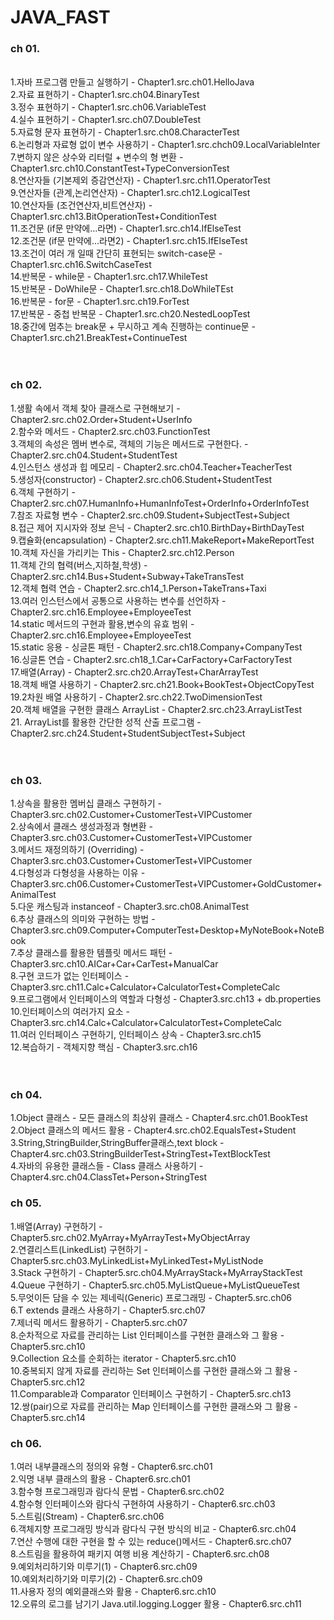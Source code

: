 <h1>JAVA_FAST</h1>

<h3>ch 01.</h3> <br>
  1.자바 프로그램 만들고 실행하기 -  Chapter1.src.ch01.HelloJava<br>
  2.자료 표현하기 - Chapter1.src.ch04.BinaryTest<br>
  3.정수 표현하기 - Chapter1.src.ch06.VariableTest<br>
  4.실수 표현하기 - Chapter1.src.ch07.DoubleTest<br>
  5.자료형 문자 표현하기 - Chapter1.src.ch08.CharacterTest<br>
  6.논리형과 자료형 없이 변수 사용하기 - Chapter1.src.chch09.LocalVariableInter<br>
  7.변하지 않은 상수와 리터럴 + 변수의 형 변환 - Chapter1.src.ch10.ConstantTest+TypeConversionTest<br>
  8.연산자들 (기본제외 증감연산자) - Chapter1.src.ch11.OperatorTest<br>
  9.연산자들 (관계,논리연산자) - Chapter1.src.ch12.LogicalTest<br>
  10.연산자들 (조건연산자,비트연산자) - Chapter1.src.ch13.BitOperationTest+ConditionTest<br>
  11.조건문 (if문 만약에...라면) - Chapter1.src.ch14.IfElseTest<br>
  12.조건문 (if문 만약에...라면2) - Chapter1.src.ch15.IfElseTest<br>
  13.조건이 여러 개 일때 간단히 표현되는 switch-case문 - Chapter1.src.ch16.SwitchCaseTest<br>
  14.반복문 - while문 - Chapter1.src.ch17.WhileTest<br>
  15.반복문 - DoWhile문 - Chapter1.src.ch18.DoWhileTEst<br>
  16.반복문 - for문 - Chapter1.src.ch19.ForTest<br>
  17.반복문 - 중첩 반복문 - Chapter1.src.ch20.NestedLoopTest<br>
  18.중간에 멈추는 break문 + 무시하고 계속 진행하는 continue문 - Chapter1.src.ch21.BreakTest+ContinueTest<br><br><br>

 <h3> ch 02.</h3>
   1.생활 속에서 객체 찾아 클래스로 구현해보기 - Chapter2.src.ch02.Order+Student+UserInfo<br>
   2.함수와 메서드 - Chapter2.src.ch03.FunctionTest<br>
   3.객체의 속성은 멤버 변수로, 객체의 기능은 메서드로 구현한다. - Chapter2.src.ch04.Student+StudentTest<br>
   4.인스턴스 생성과 힙 메모리 - Chapter2.src.ch04.Teacher+TeacherTest<br>
   5.생성자(constructor) - Chapter2.src.ch06.Student+StudentTest<br>
   6.객체 구현하기 - Chapter2.src.ch07.HumanInfo+HumanInfoTest+OrderInfo+OrderInfoTest<br>
   7.참조 자료형 변수 - Chapter2.src.ch09.Student+SubjectTest+Subject<br>
   8.접근 제어 지시자와 정보 은닉 - Chapter2.src.ch10.BirthDay+BirthDayTest<br>
   9.캡슐화(encapsulation) - Chapter2.src.ch11.MakeReport+MakeReportTest<br>
   10.객체 자신을 가리키는 This - Chapter2.src.ch12.Person<br>
   11.객체 간의 협력(버스,지하철,학생) - Chapter2.src.ch14.Bus+Student+Subway+TakeTransTest<br>
   12.객체 협력 연습 - Chapter2.src.ch14_1.Person+TakeTrans+Taxi<br>
   13.여러 인스턴스에서 공통으로 사용하는 변수를 선언하자 - Chapter2.src.ch16.Employee+EmployeeTest<br>
   14.static 메서드의 구현과 활용,변수의 유효 범위 - Chapter2.src.ch16.Employee+EmployeeTest<br>
   15.static 응용 - 싱글톤 패턴 - Chapter2.src.ch18.Company+CompanyTest<br>
   16.싱글톤 연습 - Chapter2.src.ch18_1.Car+CarFactory+CarFactoryTest<br>
   17.배열(Array) - Chapter2.src.ch20.ArrayTest+CharArrayTest<br>
   18.객체 배열 사용하기 - Chapter2.src.ch21.Book+BookTest+ObjectCopyTest<br>
   19.2차원 배열 사용하기 - Chapter2.src.ch22.TwoDimensionTest<br>
   20.객체 배열을 구현한 클래스 ArrayList - Chapter2.src.ch23.ArrayListTest<br>
   21. ArrayList를 활용한 간단한 성적 산출 프로그램 - Chapter2.src.ch24.Student+StudentSubjectTest+Subject<br><br><br>

   <h3> ch 03. </h3>
   1.상속을 활용한 멤버십 클래스 구현하기 - Chapter3.src.ch02.Customer+CustomerTest+VIPCustomer<br>
   2.상속에서 클래스 생성과정과 형변환 - Chapter3.src.ch03.Customer+CustomerTest+VIPCustomer<br>
   3.메서드 재정의하기 (Overriding) - Chapter3.src.ch03.Customer+CustomerTest+VIPCustomer<br>
   4.다형성과 다형성을 사용하는 이유 - Chapter3.src.ch06.Customer+CustomerTest+VIPCustomer+GoldCustomer+AnimalTest<br>
   5.다운 캐스팅과 instanceof - Chapter3.src.ch08.AnimalTest<br>
   6.추상 클래스의 의미와 구현하는 방법 - Chapter3.src.ch09.Computer+ComputerTest+Desktop+MyNoteBook+NoteBook<br>
   7.추상 클래스를 활용한 템플릿 메서드 패턴 - Chapter3.src.ch10.AICar+Car+CarTest+ManualCar<br>
   8.구현 코드가 없는 인터페이스 - Chapter3.src.ch11.Calc+Calculator+CalculatorTest+CompleteCalc<br>
   9.프로그램에서 인터페이스의 역할과 다형성 - Chapter3.src.ch13 + db.properties<br>
   10.인터페이스의 여러가지 요소 - Chapter3.src.ch14.Calc+Calculator+CalculatorTest+CompleteCalc<br>
   11.여러 인터페이스 구현하기, 인터페이스 상속 - Chapter3.src.ch15<br>
   12.복습하기 - 객체지향 핵심 - Chapter3.src.ch16
   <br><br><br>

   <h3> ch 04. </h3>
   1.Object 클래스 - 모든 클래스의 최상위 클래스 - Chapter4.src.ch01.BookTest<br>
   2.Object 클래스의 메서드 활용 - Chapter4.src.ch02.EqualsTest+Student<br>
   3.String,StringBuilder,StringBuffer클래스,text block - Chapter4.src.ch03.StringBuilderTest+StringTest+TextBlockTest<br>
   4.자바의 유용한 클래스들 - Class 클래스 사용하기 - Chapter4.src.ch04.ClassTet+Person+StringTest<br> 

   <h3> ch 05. </h3>
   1.배열(Array) 구현하기 - Chapter5.src.ch02.MyArray+MyArrayTest+MyObjectArray  <br>
   2.연결리스트(LinkedList) 구현하기 - Chapter5.src.ch03.MyLinkedList+MyLinkedTest+MyListNode<br>
   3.Stack 구현하기 - Chapter5.src.ch04.MyArrayStack+MyArrayStackTest<br>
   4.Queue 구현하기 - Chapter5.src.ch05.MyListQueue+MyListQueueTest<br>
   5.무엇이든 담을 수 있는 제네릭(Generic) 프로그래밍 - Chapter5.src.ch06<br>
   6.T extends 클래스 사용하기 - Chapter5.src.ch07<br>
   7.제너릭 메서드 활용하기 - Chapter5.src.ch07<br>
   8.순차적으로 자료를 관리하는 List 인터페이스를 구현한 클래스와 그 활용 - Chapter5.src.ch10<br>
   9.Collection 요소를 순회하는 iterator - Chapter5.src.ch10<br>
   10.중복되지 않게 자료를 관리하는 Set 인터페이스를 구현한 클래스와 그 활용 - Chapter5.src.ch12<br>
   11.Comparable과 Comparator 인터페이스 구현하기 - Chapter5.src.ch13<br>
   12.쌍(pair)으로 자료를 관리하는 Map 인터페이스를 구현한 클래스와 그 활용 - Chapter5.src.ch14<br>

   <h3> ch 06. </h3>
   1.여러 내부클래스의 정의와 유형 - Chapter6.src.ch01<br>
   2.익명 내부 클래스의 활용 - Chapter6.src.ch01<br>
   3.함수형 프로그래밍과 람다식 문법 - Chapter6.src.ch02<br>
   4.함수형 인터페이스와 람다식 구현하여 사용하기 - Chapter6.src.ch03<br>
   5.스트림(Stream) - Chapter6.src.ch06<br>
   6.객체지향 프로그래밍 방식과 람다식 구현 방식의 비교 - Chapter6.src.ch04<br>
   7.연산 수행에 대한 구현을 할 수 있는 reduce()메서드 - Chapter6.src.ch07<br>
   8.스트림을 활용하여 패키지 여행 비용 계산하기 - Chapter6.src.ch08<br>
   9.예외처리하기와 미루기(1) - Chapter6.src.ch09<br>
   10.예외처리하기와 미루기(2) - Chapter6.src.ch09<br>
   11.사용자 정의 예외클래스와 활용 - Chapter6.src.ch10<br>
   12.오류의 로그를 남기기 Java.util.logging.Logger 활용 - Chapter6.src.ch11

